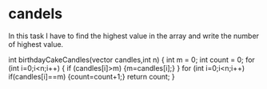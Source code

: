 # candels
In this task I have to find the highest value in the array and write the number of highest value.

int birthdayCakeCandles(vector<int> candles,int n) {
int m = 0;
int count = 0;
for (int i=0;i<n;i++)
{
if (candles[i]>m) {m=candles[i];}
}
for (int i=0;i<n;i++)
if(candles[i]==m) {count=count+1;}
return count;
}

